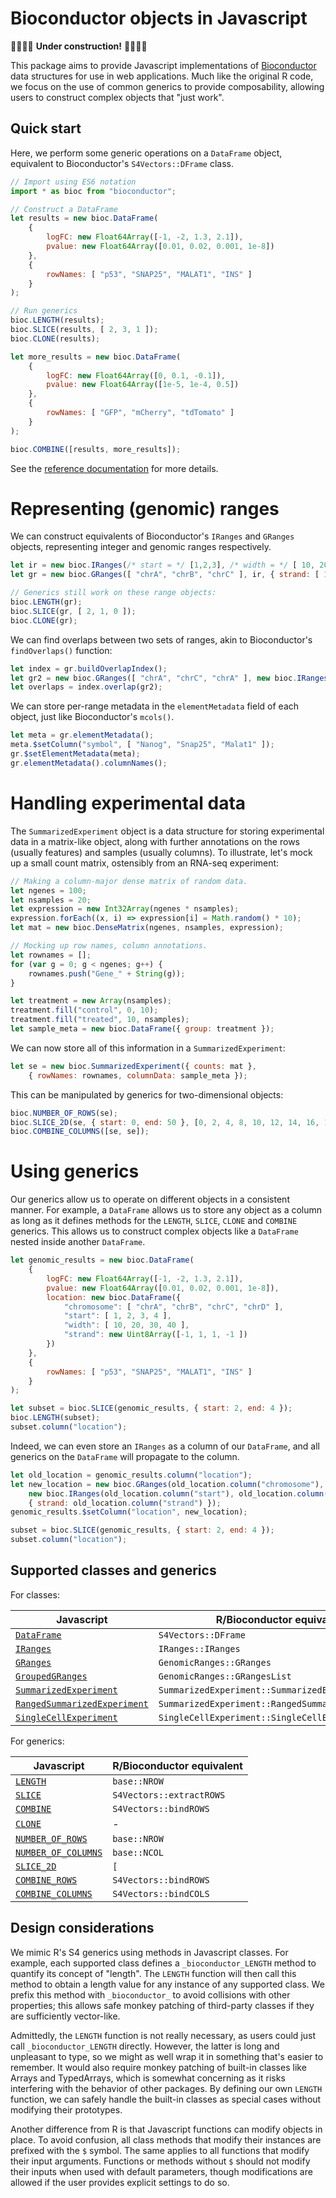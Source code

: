 # Bioconductor objects in Javascript

🚧🚧🚧🚧 **Under construction!** 🚧🚧🚧🚧

This package aims to provide Javascript implementations of [Bioconductor](https://github.com/Bioconductor) data structures for use in web applications.
Much like the original R code, we focus on the use of common generics to provide composability, allowing users to construct complex objects that "just work".

## Quick start

Here, we perform some generic operations on a `DataFrame` object, equivalent to Bioconductor's `S4Vectors::DFrame` class.

```js
// Import using ES6 notation
import * as bioc from "bioconductor";

// Construct a DataFrame
let results = new bioc.DataFrame(
    { 
        logFC: new Float64Array([-1, -2, 1.3, 2.1]),
        pvalue: new Float64Array([0.01, 0.02, 0.001, 1e-8])
    },
    {
        rowNames: [ "p53", "SNAP25", "MALAT1", "INS" ]
    }
);

// Run generics
bioc.LENGTH(results);
bioc.SLICE(results, [ 2, 3, 1 ]); 
bioc.CLONE(results);

let more_results = new bioc.DataFrame(
    { 
        logFC: new Float64Array([0, 0.1, -0.1]),
        pvalue: new Float64Array([1e-5, 1e-4, 0.5])
    },
    {
        rowNames: [ "GFP", "mCherry", "tdTomato" ]
    }
);

bioc.COMBINE([results, more_results]);
```

See the [reference documentation](https://ltla.github.io/bioconductor.js) for more details.

# Representing (genomic) ranges

We can construct equivalents of Bioconductor's `IRanges` and `GRanges` objects, representing integer and genomic ranges respectively.

```js
let ir = new bioc.IRanges(/* start = */ [1,2,3], /* width = */ [ 10, 20, 30 ]);
let gr = new bioc.GRanges([ "chrA", "chrB", "chrC" ], ir, { strand: [ 1, 0, -1 ] });

// Generics still work on these range objects:
bioc.LENGTH(gr);
bioc.SLICE(gr, [ 2, 1, 0 ]);
bioc.CLONE(gr);
```

We can find overlaps between two sets of ranges, akin to Bioconductor's `findOverlaps()` function:

```js
let index = gr.buildOverlapIndex();
let gr2 = new bioc.GRanges([ "chrA", "chrC", "chrA" ], new bioc.IRanges([5, 3, 2], [9, 9, 9]));
let overlaps = index.overlap(gr2);
```

We can store per-range metadata in the `elementMetadata` field of each object, just like Bioconductor's `mcols()`.

```js
let meta = gr.elementMetadata();
meta.$setColumn("symbol", [ "Nanog", "Snap25", "Malat1" ]);
gr.$setElementMetadata(meta);
gr.elementMetadata().columnNames();
```

# Handling experimental data

The `SummarizedExperiment` object is a data structure for storing experimental data in a matrix-like object, 
along with further annotations on the rows (usually features) and samples (usually columns).
To illustrate, let's mock up a small count matrix, ostensibly from an RNA-seq experiment:

```js
// Making a column-major dense matrix of random data.
let ngenes = 100;
let nsamples = 20;
let expression = new Int32Array(ngenes * nsamples);
expression.forEach((x, i) => expression[i] = Math.random() * 10);
let mat = new bioc.DenseMatrix(ngenes, nsamples, expression);

// Mocking up row names, column annotations.
let rownames = [];
for (var g = 0; g < ngenes; g++) {
    rownames.push("Gene_" + String(g));
}

let treatment = new Array(nsamples);
treatment.fill("control", 0, 10);
treatment.fill("treated", 10, nsamples);
let sample_meta = new bioc.DataFrame({ group: treatment });
```

We can now store all of this information in a `SummarizedExperiment`:

```js
let se = new bioc.SummarizedExperiment({ counts: mat }, 
    { rowNames: rownames, columnData: sample_meta });
```

This can be manipulated by generics for two-dimensional objects:

```js
bioc.NUMBER_OF_ROWS(se);
bioc.SLICE_2D(se, { start: 0, end: 50 }, [0, 2, 4, 8, 10, 12, 14, 16, 18]);
bioc.COMBINE_COLUMNS([se, se]);
```

# Using generics

Our generics allow us to operate on different objects in a consistent manner.
For example, a `DataFrame` allows us to store any object as a column as long as it defines methods for the `LENGTH`, `SLICE`, `CLONE` and `COMBINE` generics.
This allows us to construct complex objects like a `DataFrame` nested inside another `DataFrame`.

```js
let genomic_results = new bioc.DataFrame(
    { 
        logFC: new Float64Array([-1, -2, 1.3, 2.1]),
        pvalue: new Float64Array([0.01, 0.02, 0.001, 1e-8]),
        location: new bioc.DataFrame({
            "chromosome": [ "chrA", "chrB", "chrC", "chrD" ],
            "start": [ 1, 2, 3, 4 ],
            "width": [ 10, 20, 30, 40 ],
            "strand": new Uint8Array([-1, 1, 1, -1 ])
        })
    },
    {
        rowNames: [ "p53", "SNAP25", "MALAT1", "INS" ]
    }
);

let subset = bioc.SLICE(genomic_results, { start: 2, end: 4 });
bioc.LENGTH(subset); 
subset.column("location");
```

Indeed, we can even store an `IRanges` as a column of our `DataFrame`, and all generics on the `DataFrame` will propagate to the column.

```js
let old_location = genomic_results.column("location");
let new_location = new bioc.GRanges(old_location.column("chromosome"),
    new bioc.IRanges(old_location.column("start"), old_location.column("width")),
    { strand: old_location.column("strand") });
genomic_results.$setColumn("location", new_location);

subset = bioc.SLICE(genomic_results, { start: 2, end: 4 });
subset.column("location");
```

## Supported classes and generics

For classes:

|**Javascript**|**R/Bioconductor equivalent**|
|---|---|
| [`DataFrame`](https://ltla.github.io/bioconductor.js/DataFrame.html) | `S4Vectors::DFrame` |
| [`IRanges`](https://ltla.github.io/bioconductor.js/IRanges.html) | `IRanges::IRanges` |
| [`GRanges`](https://ltla.github.io/bioconductor.js/GRanges.html) | `GenomicRanges::GRanges` |
| [`GroupedGRanges`](https://ltla.github.io/bioconductor.js/GroupedGRanges.html) | `GenomicRanges::GRangesList` |
| [`SummarizedExperiment`](https://ltla.github.io/bioconductor.js/SummarizedExperiment.html) | `SummarizedExperiment::SummarizedExperiment` |
| [`RangedSummarizedExperiment`](https://ltla.github.io/bioconductor.js/RangedSummarizedExperiment.html) | `SummarizedExperiment::RangedSummarizedExperiment` |
| [`SingleCellExperiment`](https://ltla.github.io/bioconductor.js/SingleCellExperiment.html) | `SingleCellExperiment::SingleCellExperiment` |

For generics:

|**Javascript**|**R/Bioconductor equivalent**|
|---|---|
| [`LENGTH`](https://ltla.github.io/bioconductor.js/LENGTH.html) | `base::NROW` |
| [`SLICE`](https://ltla.github.io/bioconductor.js/SLICE.html) | `S4Vectors::extractROWS` |
| [`COMBINE`](https://ltla.github.io/bioconductor.js/COMBINE.html) | `S4Vectors::bindROWS` |
| [`CLONE`](https://ltla.github.io/bioconductor.js/CLONE.html) | - |
| [`NUMBER_OF_ROWS`](https://ltla.github.io/bioconductor.js/NUMBER_OF_ROWS.html) | `base::NROW` |
| [`NUMBER_OF_COLUMNS`](https://ltla.github.io/bioconductor.js/NUMBER_OF_COLUMNS.html) | `base::NCOL` |
| [`SLICE_2D`](https://ltla.github.io/bioconductor.js/SLICE_2D.html) | `[` |
| [`COMBINE_ROWS`](https://ltla.github.io/bioconductor.js/COMBINE_ROWS.html) | `S4Vectors::bindROWS` |
| [`COMBINE_COLUMNS`](https://ltla.github.io/bioconductor.js/COMBINE_COLUMNS.html) | `S4Vectors::bindCOLS` |

## Design considerations

We mimic R's S4 generics using methods in Javascript classes.
For example, each supported class defines a `_bioconductor_LENGTH` method to quantify its concept of "length".
The `LENGTH` function will then call this method to obtain a length value for any instance of any supported class.
We prefix this method with `_bioconductor_` to avoid collisions with other properties;
this allows safe monkey patching of third-party classes if they are sufficiently vector-like.

Admittedly, the `LENGTH` function is not really necessary, as users could just call `_bioconductor_LENGTH` directly.
However, the latter is long and unpleasant to type, so we might as well wrap it in something that's easier to remember.
It would also require monkey patching of built-in classes like Arrays and TypedArrays, which is somewhat concerning as it risks interfering with the behavior of other packages.
By defining our own `LENGTH` function, we can safely handle the built-in classes as special cases without modifying their prototypes.

Another difference from R is that Javascript functions can modify objects in place. 
To avoid confusion, all class methods that modify their instances are prefixed with the `$` symbol.
The same applies to all functions that modify their input arguments.
Functions or methods without `$` should not modify their inputs when used with default parameters,
though modifications are allowed if the user provides explicit settings to do so.
